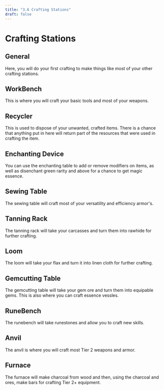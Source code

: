 ```yaml
---
title: "3.6 Crafting Stations"
draft: false
---
```

# Crafting Stations

## General

Here, you will do your first crafting to make things like most of your other crafting stations.

## WorkBench

This is where you will craft your basic tools and most of your weapons.

## Recycler

This is used to dispose of your unwanted, crafted items. There is a chance that anything put in here will return part of the resources that were used in crafting the item.

## Enchanting Device

You can use the enchanting table to add or remove modifiers on items, as well as disenchant green rarity and above for a chance to get magic essence.

## Sewing Table

The sewing table will craft most of your versatility and efficiency armor's.

## Tanning Rack

The tanning rack will take your carcasses and turn them into rawhide for further crafting.

## Loom

The loom will take your flax and turn it into linen cloth for further crafting.

## Gemcutting Table

The gemcutting table will take your gem ore and turn them into equipable gems. This is also where you can craft essence vessles.

## RuneBench

The runebench will take runestones and allow you to craft new skills.

## Anvil

The anvil is where you will craft most Tier 2 weapons and armor.

## Furnace

The furnace will make charcoal from wood and then, using the charcoal and ores, make bars for crafting Tier 2+ equipment.
